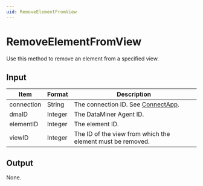 ```yaml
---
uid: RemoveElementFromView
---
```


# RemoveElementFromView

Use this method to remove an element from a specified view.

## Input

| Item       | Format  | Description                                                |
|------------|---------|------------------------------------------------------------|
| connection | String  | The connection ID. See [ConnectApp](xref:ConnectApp).      |
| dmaID      | Integer | The DataMiner Agent ID.                                    |
| elementID  | Integer | The element ID.                                            |
| viewID     | Integer | The ID of the view from which the element must be removed. |

## Output

None.
